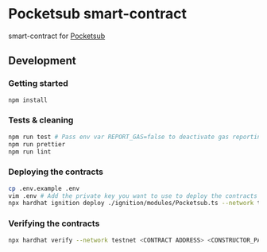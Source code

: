 # Pocketsub smart-contract

smart-contract for [Pocketsub](https://github.com/cromatikap/pocketsub)

## Development

### Getting started

```sh
npm install
```

### Tests & cleaning

```sh
npm run test # Pass env var REPORT_GAS=false to deactivate gas reporting
npm run prettier
npm run lint
```

### Deploying the contracts

```sh
cp .env.example .env
vim .env # Add the private key you want to use to deploy the contracts
npx hardhat ignition deploy ./ignition/modules/Pocketsub.ts --network testnet --reset
```

### Verifying the contracts

```sh
npx hardhat verify --network testnet <CONTRACT ADDRESS> <CONSTRUCTOR_PARAMETERS>
```